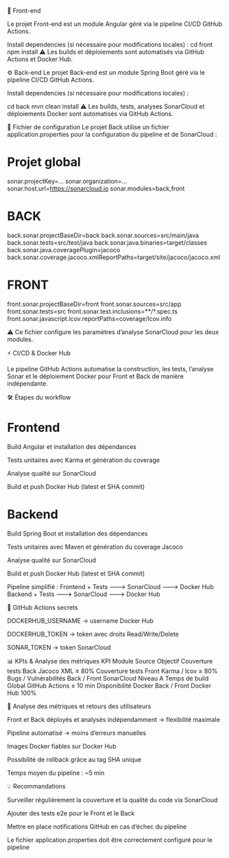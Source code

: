 🎨 Front-end

Le projet Front-end est un module Angular géré via le pipeline CI/CD GitHub Actions.

Install dependencies (si nécessaire pour modifications locales) :
cd front
npm install
⚠️ Les builds et déploiements sont automatisés via GitHub Actions et Docker Hub.


⚙️ Back-end
Le projet Back-end est un module Spring Boot géré via le pipeline CI/CD GitHub Actions.

Install dependencies (si nécessaire pour modifications locales) :

cd back
mvn clean install
⚠️ Les builds, tests, analyses SonarCloud et déploiements Docker sont automatisés via GitHub Actions.

📝 Fichier de configuration
Le projet Back utilise un fichier application.properties pour la configuration du pipeline et de SonarCloud :

# Projet global
sonar.projectKey=...
sonar.organization=...
sonar.host.url=https://sonarcloud.io
sonar.modules=back,front


# BACK
back.sonar.projectBaseDir=back
back.sonar.sources=src/main/java
back.sonar.tests=src/test/java
back.sonar.java.binaries=target/classes
back.sonar.java.coveragePlugin=jacoco
back.sonar.coverage.jacoco.xmlReportPaths=target/site/jacoco/jacoco.xml


# FRONT
front.sonar.projectBaseDir=front
front.sonar.sources=src/app
front.sonar.tests=src
front.sonar.test.inclusions=**/*.spec.ts
front.sonar.javascript.lcov.reportPaths=coverage/lcov.info

⚠️ Ce fichier configure les paramètres d’analyse SonarCloud pour les deux modules.

⚡ CI/CD & Docker Hub

Le pipeline GitHub Actions automatise la construction, les tests, l’analyse Sonar et le déploiement Docker pour Front et Back de manière indépendante.

🛠️ Étapes du workflow

# Frontend

Build Angular et installation des dépendances

Tests unitaires avec Karma et génération du coverage

Analyse qualité sur SonarCloud

Build et push Docker Hub (latest et SHA commit)

# Backend

Build Spring Boot et installation des dépendances

Tests unitaires avec Maven et génération du coverage Jacoco

Analyse qualité sur SonarCloud

Build et push Docker Hub (latest et SHA commit)

Pipeline simplifié :
Frontend + Tests ---> SonarCloud ---> Docker Hub
Backend + Tests ---> SonarCloud ---> Docker Hub

🔑 GitHub Actions secrets

DOCKERHUB_USERNAME → username Docker Hub

DOCKERHUB_TOKEN → token avec droits Read/Write/Delete

SONAR_TOKEN → token SonarCloud

📊 KPIs & Analyse des métriques
KPI	Module	Source	Objectif
Couverture tests	        Back	Jacoco XML	≥ 80%
Couverture tests	        Front	Karma / lcov	≥ 80%
Bugs / Vulnérabilités	    Back / Front	SonarCloud	Niveau A
Temps de build	Global	    GitHub Actions	≤ 10 min
Disponibilité Docker	    Back / Front	Docker Hub	100%

📝 Analyse des métriques et retours des utilisateurs

Front et Back déployés et analysés indépendamment → flexibilité maximale

Pipeline automatisé → moins d’erreurs manuelles

Images Docker fiables sur Docker Hub

Possibilité de rollback grâce au tag SHA unique

Temps moyen du pipeline : ~5 min


💡 Recommandations

Surveiller régulièrement la couverture et la qualité du code via SonarCloud

Ajouter des tests e2e pour le Front et le Back

Mettre en place notifications GitHub en cas d’échec du pipeline

Le fichier application.properties doit être correctement configuré pour le pipeline

